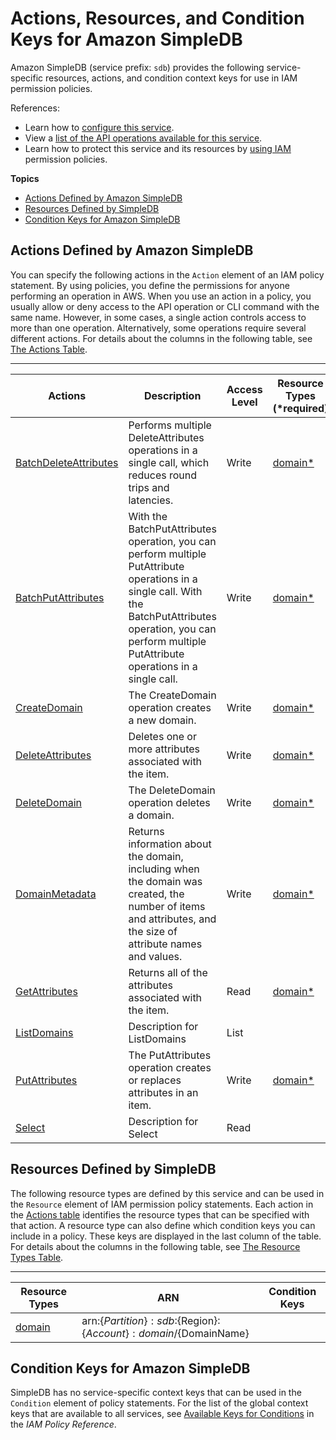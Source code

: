 # Actions, Resources, and Condition Keys for Amazon SimpleDB<a name="list_amazonsimpledb"></a>

Amazon SimpleDB \(service prefix: `sdb`\) provides the following service\-specific resources, actions, and condition context keys for use in IAM permission policies\.

References:
+ Learn how to [configure this service](http://docs.aws.amazon.com/AmazonSimpleDB/latest/DeveloperGuide/)\.
+ View a [list of the API operations available for this service](http://docs.aws.amazon.com/AmazonSimpleDB/latest/DeveloperGuide/)\.
+ Learn how to protect this service and its resources by [using IAM](http://docs.aws.amazon.com/AmazonSimpleDB/latest/DeveloperGuide/UsingIAMWithSDB.html) permission policies\.

**Topics**
+ [Actions Defined by Amazon SimpleDB](#amazonsimpledb-actions-as-permissions)
+ [Resources Defined by SimpleDB](#amazonsimpledb-resources-for-iam-policies)
+ [Condition Keys for Amazon SimpleDB](#amazonsimpledb-policy-keys)

## Actions Defined by Amazon SimpleDB<a name="amazonsimpledb-actions-as-permissions"></a>

You can specify the following actions in the `Action` element of an IAM policy statement\. By using policies, you define the permissions for anyone performing an operation in AWS\. When you use an action in a policy, you usually allow or deny access to the API operation or CLI command with the same name\. However, in some cases, a single action controls access to more than one operation\. Alternatively, some operations require several different actions\. For details about the columns in the following table, see [The Actions Table](reference_policies_actions-resources-contextkeys.md#actions_table)\.


****  

| Actions | Description | Access Level | Resource Types \(\*required\) | Condition Keys | Dependent Actions | 
| --- | --- | --- | --- | --- | --- | 
| [BatchDeleteAttributes](http://docs.aws.amazon.com/AmazonSimpleDB/latest/DeveloperGuide/API_BatchDeleteAttributes.html) | Performs multiple DeleteAttributes operations in a single call, which reduces round trips and latencies\. | Write | [domain\*](#amazonsimpledb-domain)  |  |  | 
| [BatchPutAttributes](http://docs.aws.amazon.com/AmazonSimpleDB/latest/DeveloperGuide/API_BatchPutAttributes.html) | With the BatchPutAttributes operation, you can perform multiple PutAttribute operations in a single call\. With the BatchPutAttributes operation, you can perform multiple PutAttribute operations in a single call\. | Write | [domain\*](#amazonsimpledb-domain)  |  |  | 
| [CreateDomain](http://docs.aws.amazon.com/AmazonSimpleDB/latest/DeveloperGuide/API_CreateDomain.html) | The CreateDomain operation creates a new domain\. | Write | [domain\*](#amazonsimpledb-domain)  |  |  | 
| [DeleteAttributes](http://docs.aws.amazon.com/AmazonSimpleDB/latest/DeveloperGuide/API_DeleteAttributes.html) | Deletes one or more attributes associated with the item\. | Write | [domain\*](#amazonsimpledb-domain)  |  |  | 
| [DeleteDomain](http://docs.aws.amazon.com/AmazonSimpleDB/latest/DeveloperGuide/API_DeleteDomain.html) | The DeleteDomain operation deletes a domain\. | Write | [domain\*](#amazonsimpledb-domain)  |  |  | 
| [DomainMetadata](http://docs.aws.amazon.com/AmazonSimpleDB/latest/DeveloperGuide/API_DomainMetadata.html) | Returns information about the domain, including when the domain was created, the number of items and attributes, and the size of attribute names and values\. | Write | [domain\*](#amazonsimpledb-domain)  |  |  | 
| [GetAttributes](http://docs.aws.amazon.com/AmazonSimpleDB/latest/DeveloperGuide/API_GetAttributes.html) | Returns all of the attributes associated with the item\. | Read | [domain\*](#amazonsimpledb-domain)  |  |  | 
| [ListDomains](http://docs.aws.amazon.com/AmazonSimpleDB/latest/DeveloperGuide/API_ListDomains.html) | Description for ListDomains | List |  |  |  | 
| [PutAttributes](http://docs.aws.amazon.com/AmazonSimpleDB/latest/DeveloperGuide/API_PutAttributes.html) | The PutAttributes operation creates or replaces attributes in an item\. | Write | [domain\*](#amazonsimpledb-domain)  |  |  | 
| [Select](http://docs.aws.amazon.com/AmazonSimpleDB/latest/DeveloperGuide/API_Select.html) | Description for Select | Read |  |  |  | 

## Resources Defined by SimpleDB<a name="amazonsimpledb-resources-for-iam-policies"></a>

The following resource types are defined by this service and can be used in the `Resource` element of IAM permission policy statements\. Each action in the [Actions table](#amazonsimpledb-actions-as-permissions) identifies the resource types that can be specified with that action\. A resource type can also define which condition keys you can include in a policy\. These keys are displayed in the last column of the table\. For details about the columns in the following table, see [The Resource Types Table](reference_policies_actions-resources-contextkeys.md#resources_table)\.


****  

| Resource Types | ARN | Condition Keys | 
| --- | --- | --- | 
| [domain](http://docs.aws.amazon.com/sdb/latest/APIReference/DataModel.html) | arn:$\{Partition\}:sdb:$\{Region\}:$\{Account\}:domain/$\{DomainName\} |  | 

## Condition Keys for Amazon SimpleDB<a name="amazonsimpledb-policy-keys"></a>

SimpleDB has no service\-specific context keys that can be used in the `Condition` element of policy statements\. For the list of the global context keys that are available to all services, see [Available Keys for Conditions](http://docs.aws.amazon.com/IAM/latest/UserGuide/reference_policies_condition-keys.html#AvailableKeys) in the *IAM Policy Reference*\.